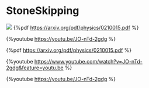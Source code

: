 # StoneSkipping
![](https://i.imgur.com/Zjdisjd.gif)
{%pdf <https://arxiv.org/pdf/physics/0210015.pdf> %}

{%youtube <https://youtu.be/JO-nTd-2gdg> %}

{%pdf https://arxiv.org/pdf/physics/0210015.pdf %}

{%youtube https://www.youtube.com/watch?v=JO-nTd-2gdg&feature=youtu.be %}

{%youtube https://youtu.be/JO-nTd-2gdg %}

